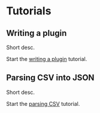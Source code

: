 # Tutorials


## Writing a plugin

Short desc.

Start the [writing a plugin](/tutorial/write-a-plugin) tutorial.


## Parsing CSV into JSON

Short desc.

Start the [parsing CSV](/tutorial/parsing-csv) tutorial.







